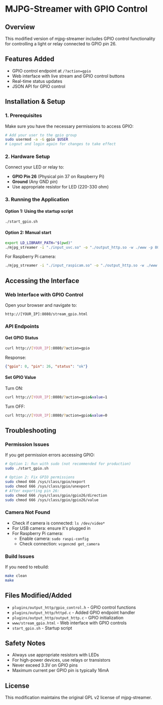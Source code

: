 # MJPG-Streamer with GPIO Control

## Overview
This modified version of mjpg-streamer includes GPIO control functionality for controlling a light or relay connected to GPIO pin 26.

## Features Added
- GPIO control endpoint at `/?action=gpio`
- Web interface with live stream and GPIO control buttons
- Real-time status updates
- JSON API for GPIO control

## Installation & Setup

### 1. Prerequisites
Make sure you have the necessary permissions to access GPIO:
```bash
# Add your user to the gpio group
sudo usermod -a -G gpio $USER
# Logout and login again for changes to take effect
```

### 2. Hardware Setup
Connect your LED or relay to:
- **GPIO Pin 26** (Physical pin 37 on Raspberry Pi)
- **Ground** (Any GND pin)
- Use appropriate resistor for LED (220-330 ohm)

### 3. Running the Application

#### Option 1: Using the startup script
```bash
./start_gpio.sh
```

#### Option 2: Manual start
```bash
export LD_LIBRARY_PATH="$(pwd)"
./mjpg_streamer -i "./input_uvc.so" -o "./output_http.so -w ./www -p 8080"
```

For Raspberry Pi camera:
```bash
./mjpg_streamer -i "./input_raspicam.so" -o "./output_http.so -w ./www -p 8080"
```

## Accessing the Interface

### Web Interface with GPIO Control
Open your browser and navigate to:
```
http://[YOUR_IP]:8080/stream_gpio.html
```

### API Endpoints

#### Get GPIO Status
```bash
curl http://[YOUR_IP]:8080/?action=gpio
```
Response:
```json
{"gpio": 0, "pin": 26, "status": "ok"}
```

#### Set GPIO Value
Turn ON:
```bash
curl http://[YOUR_IP]:8080/?action=gpio&value=1
```

Turn OFF:
```bash
curl http://[YOUR_IP]:8080/?action=gpio&value=0
```

## Troubleshooting

### Permission Issues
If you get permission errors accessing GPIO:
```bash
# Option 1: Run with sudo (not recommended for production)
sudo ./start_gpio.sh

# Option 2: Fix GPIO permissions
sudo chmod 666 /sys/class/gpio/export
sudo chmod 666 /sys/class/gpio/unexport
# After exporting pin 26:
sudo chmod 666 /sys/class/gpio/gpio26/direction
sudo chmod 666 /sys/class/gpio/gpio26/value
```

### Camera Not Found
- Check if camera is connected: `ls /dev/video*`
- For USB camera: ensure it's plugged in
- For Raspberry Pi camera: 
  - Enable camera: `sudo raspi-config`
  - Check connection: `vcgencmd get_camera`

### Build Issues
If you need to rebuild:
```bash
make clean
make
```

## Files Modified/Added
- `plugins/output_http/gpio_control.h` - GPIO control functions
- `plugins/output_http/httpd.c` - Added GPIO endpoint handler
- `plugins/output_http/output_http.c` - GPIO initialization
- `www/stream_gpio.html` - Web interface with GPIO controls
- `start_gpio.sh` - Startup script

## Safety Notes
- Always use appropriate resistors with LEDs
- For high-power devices, use relays or transistors
- Never exceed 3.3V on GPIO pins
- Maximum current per GPIO pin is typically 16mA

## License
This modification maintains the original GPL v2 license of mjpg-streamer.
